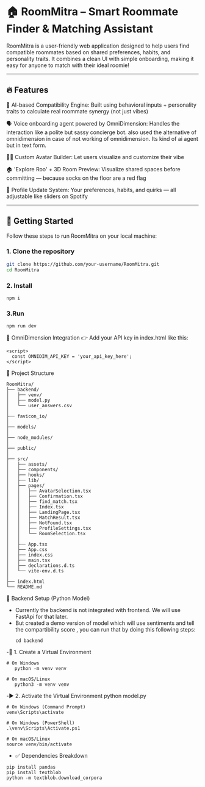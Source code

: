 # 🏠 RoomMitra – Smart Roommate Finder & Matching Assistant

RoomMitra is a user-friendly web application designed to help users find compatible roommates based on shared preferences, habits, and personality traits. It combines a clean UI with simple onboarding, making it easy for anyone to match with their ideal roomie!

---

## 🔥 Features

🧬 AI-based Compatibility Engine: Built using behavioral inputs + personality traits to calculate real roommate synergy (not just vibes)

🗣️ Voice onboarding agent powered by OmniDimension: Handles the interaction like a polite but sassy concierge bot. also used the alternative of omnidimension in case of not working of omnidimension. Its kind of ai agent but in text form.

🧍‍♀️ Custom Avatar Builder: Let users visualize and customize their vibe

🏠 'Explore Roo' + 3D Room Preview: Visualize shared spaces before committing — because socks on the floor are a red flag

📝 Profile Update System: Your preferences, habits, and quirks — all adjustable like sliders on Spotify

---

## 🚀 Getting Started

Follow these steps to run RoomMitra on your local machine:

### 1. Clone the repository

```bash
git clone https://github.com/your-username/RoomMitra.git
cd RoomMitra
```
### 2. Install 
```
npm i
```
### 3.Run 
```
npm run dev
```

🧠 OmniDimension Integration
👉 Add your API key in index.html like this:
```
<script>
  const OMNIDIM_API_KEY = 'your_api_key_here';
</script>
```


📁 Project Structure
```
RoomMitra/
├── backend/
│   ├── venv/
│   ├── model.py
│   └── user_answers.csv
│
├── favicon_io/
│
├── models/
│
├── node_modules/
│
├── public/
│
├── src/
│   ├── assets/
│   ├── components/
│   ├── hooks/
│   ├── lib/
│   ├── pages/
│   │   ├── AvatarSelection.tsx
│   │   ├── Confirmation.tsx
│   │   ├── find_match.tsx
│   │   ├── Index.tsx
│   │   ├── LandingPage.tsx
│   │   ├── MatchResult.tsx
│   │   ├── NotFound.tsx
│   │   ├── ProfileSettings.tsx
│   │   └── RoomSelection.tsx
│   │
│   ├── App.tsx
│   ├── App.css
│   ├── index.css
│   ├── main.tsx
│   ├── declarations.d.ts
│   └── vite-env.d.ts
│
├── index.html
└── README.md
```

🐍 Backend Setup (Python Model)
- Currently the backend is not integrated with frontend. We will use FastApi for that later.
- But created a demo version of model which will use sentiments and tell the compartibility score , you can run that by doing this following steps:
  ```
  cd backend
  ```
-🧪 1. Create a Virtual Environment
  ```
  # On Windows
     python -m venv venv

  # On macOS/Linux
     python3 -m venv venv
  ```
-▶️ 2. Activate the Virtual Environment
  python model.py
```
# On Windows (Command Prompt)
venv\Scripts\activate

# On Windows (PowerShell)
.\venv\Scripts\Activate.ps1

# On macOS/Linux
source venv/bin/activate
```
- ✅ Dependencies Breakdown
```
pip install pandas
pip install textblob
python -m textblob.download_corpora
```

